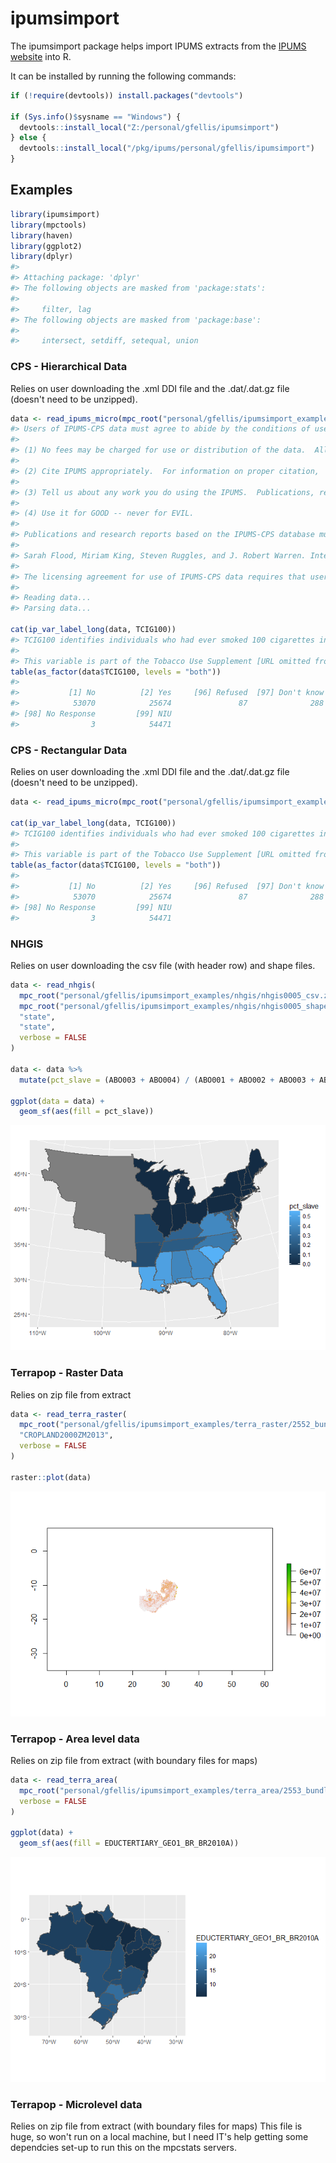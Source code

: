 
<!-- README.md is generated from README.Rmd. Please edit that file -->
ipumsimport
===========

The ipumsimport package helps import IPUMS extracts from the [IPUMS website](https://www.ipums.org) into R.

It can be installed by running the following commands:

``` r
if (!require(devtools)) install.packages("devtools")

if (Sys.info()$sysname == "Windows") {
  devtools::install_local("Z:/personal/gfellis/ipumsimport")
} else {
  devtools::install_local("/pkg/ipums/personal/gfellis/ipumsimport")
}
```

Examples
--------

``` r
library(ipumsimport)
library(mpctools)
library(haven)
library(ggplot2)
library(dplyr)
#> 
#> Attaching package: 'dplyr'
#> The following objects are masked from 'package:stats':
#> 
#>     filter, lag
#> The following objects are masked from 'package:base':
#> 
#>     intersect, setdiff, setequal, union
```

### CPS - Hierarchical Data

Relies on user downloading the .xml DDI file and the .dat/.dat.gz file (doesn't need to be unzipped).

``` r
data <- read_ipums_micro(mpc_root("personal/gfellis/ipumsimport_examples/cps_hier/cps_00004.xml"))
#> Users of IPUMS-CPS data must agree to abide by the conditions of use. A user's license is valid for one year and may be renewed.  Users must agree to the following conditions:
#> 
#> (1) No fees may be charged for use or distribution of the data.  All persons are granted a limited license to use these data, but you may not charge a fee for the data if you distribute it to others.
#> 
#> (2) Cite IPUMS appropriately.  For information on proper citation,  refer to the citation requirement section of this DDI document.
#> 
#> (3) Tell us about any work you do using the IPUMS.  Publications, research  reports, or presentations making use of IPUMS-CPS should be added to our  Bibliography. Continued funding for the IPUMS depends on our ability to  show our sponsor agencies that researchers are using the data for productive  purposes.
#> 
#> (4) Use it for GOOD -- never for EVIL.
#> 
#> Publications and research reports based on the IPUMS-CPS database must cite it appropriately. The citation should include the following:
#> 
#> Sarah Flood, Miriam King, Steven Ruggles, and J. Robert Warren. Integrated Public Use Microdata Series, Current Population Survey: Version 5.0 [dataset]. Minneapolis, MN: University of Minnesota, 2017. https://doi.org/10.18128/D030.V5.0
#> 
#> The licensing agreement for use of IPUMS-CPS data requires that users supply us with the title and full citation for any publications, research reports, or educational materials making use of the data or documentation. Please add your citation to the IPUMS bibliography: http://bibliography.ipums.org/
#> 
#> Reading data...
#> Parsing data...

cat(ip_var_label_long(data, TCIG100))
#> TCIG100 identifies individuals who had ever smoked 100 cigarettes in their lifetime.
#> 
#> This variable is part of the Tobacco Use Supplement [URL omitted from DDI.].
table(as_factor(data$TCIG100, levels = "both"))
#> 
#>           [1] No          [2] Yes     [96] Refused  [97] Don't know 
#>            53070            25674               87              288 
#> [98] No Response         [99] NIU 
#>                3            54471
```

### CPS - Rectangular Data

Relies on user downloading the .xml DDI file and the .dat/.dat.gz file (doesn't need to be unzipped).

``` r
data <- read_ipums_micro(mpc_root("personal/gfellis/ipumsimport_examples/cps_rect/cps_00003.xml"), verbose = FALSE)

cat(ip_var_label_long(data, TCIG100))
#> TCIG100 identifies individuals who had ever smoked 100 cigarettes in their lifetime.
#> 
#> This variable is part of the Tobacco Use Supplement [URL omitted from DDI.].
table(as_factor(data$TCIG100, levels = "both"))
#> 
#>           [1] No          [2] Yes     [96] Refused  [97] Don't know 
#>            53070            25674               87              288 
#> [98] No Response         [99] NIU 
#>                3            54471
```

### NHGIS

Relies on user downloading the csv file (with header row) and shape files.

``` r
data <- read_nhgis(
  mpc_root("personal/gfellis/ipumsimport_examples/nhgis/nhgis0005_csv.zip"),
  mpc_root("personal/gfellis/ipumsimport_examples/nhgis/nhgis0005_shape.zip"),
  "state",
  "state",
  verbose = FALSE
)

data <- data %>%
  mutate(pct_slave = (ABO003 + ABO004) / (ABO001 + ABO002 + ABO003 + ABO004 + ABO005 + ABO006))

ggplot(data = data) + 
  geom_sf(aes(fill = pct_slave))
```

![](README-unnamed-chunk-6-1.png)

### Terrapop - Raster Data

Relies on zip file from extract

``` r
data <- read_terra_raster(
  mpc_root("personal/gfellis/ipumsimport_examples/terra_raster/2552_bundle.zip"),
  "CROPLAND2000ZM2013",
  verbose = FALSE
)

raster::plot(data)
```

![](README-unnamed-chunk-7-1.png)

### Terrapop - Area level data

Relies on zip file from extract (with boundary files for maps)

``` r
data <- read_terra_area(
  mpc_root("personal/gfellis/ipumsimport_examples/terra_area/2553_bundle.zip"),
  verbose = FALSE
)

ggplot(data) +
  geom_sf(aes(fill = EDUCTERTIARY_GEO1_BR_BR2010A))
```

![](README-unnamed-chunk-8-1.png)

### Terrapop - Microlevel data

Relies on zip file from extract (with boundary files for maps) This file is huge, so won't run on a local machine, but I need IT's help getting some dependcies set-up to run this on the mpcstats servers.
